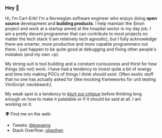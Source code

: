 ### Hey 👋

Hi, I’m Carl-Erik!  I’m a Norwegian software engineer who enjoys doing **open source** development and **building products**. I help maintain the Sinon project and work at a startup aimed at the hospital sector in my day job. I am a pretty decent programmer that can contribute to most projects no matter the tech stack (I am relatively tech agnostic), but I fully acknowledge there are smarter, more productive and more capable programmers out there. I just happen to be quite good at debugging and fixing other people's mistakes (and my own =p).

My strong suit is tool building and a constant curiousness and thirst for how things (do not) work. I have had a tendency to invest quite a bit of energy and time into making POCs of things I _think should exist_. Often exotic stuff that no one has actually asked for (like mocking frameworks for unit testing VimScript :neckbeard:).

My weak spot is a tendency to [blurt out critique](https://dev.to/kopseng/comment/1blbi) before thinking long enough on how to make it palatable or if it should be said at all. I am working on it.

🌍 Find me on the web:

- Tweets: [@kopseng](https://twitter.com/kopseng)
- Stack Overflow: [oligofren](https://stackoverflow.com/users/200987/oligofren)
